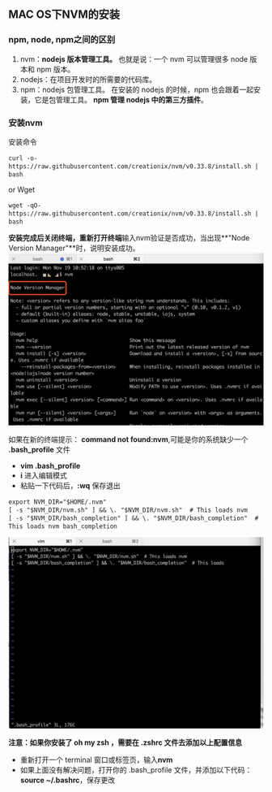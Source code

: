 ## MAC OS下NVM的安装
### npm, node, npm之间的区别
1. nvm：**nodejs 版本管理工具。**
也就是说：一个 nvm 可以管理很多 node 版本和 npm 版本。
2. nodejs：在项目开发时的所需要的代码库。
3. npm：nodejs 包管理工具。
在安装的 nodejs 的时候，npm 也会跟着一起安装，它是包管理工具。
**npm 管理 nodejs 中的第三方插件**。

### 安装nvm
安装命令

```
curl -o- https://raw.githubusercontent.com/creationix/nvm/v0.33.8/install.sh | bash
```

or Wget

```
wget -qO- https://raw.githubusercontent.com/creationix/nvm/v0.33.8/install.sh | bash
```

**安装完成后关闭终端，重新打开终端**输入nvm验证是否成功，当出现**"Node Version Manager"**时，说明安装成功。
![](media/15425972168747/15425978823747.jpg)

如果在新的终端提示： **command not found:nvm**,可能是你的系统缺少一个
**.bash_profile** 文件
* **vim .bash_profile**
* **i** 进入编辑模式
* 粘贴一下代码后，**:wq** 保存退出

```
export NVM_DIR="$HOME/.nvm"
[ -s "$NVM_DIR/nvm.sh" ] && \. "$NVM_DIR/nvm.sh"  # This loads nvm
[ -s "$NVM_DIR/bash_completion" ] && \. "$NVM_DIR/bash_completion"  # This loads nvm bash_completion
```

![](media/15425972168747/15425981404533.jpg)

**注意：如果你安装了 oh my zsh ，需要在 .zshrc 文件去添加以上配置信息**

* 重新打开一个 terminal 窗口或标签页，输入**nvm**
* 如果上面没有解决问题，打开你的 .bash_profile 文件，并添加以下代码：
**source ~/.bashrc**，保存更改



